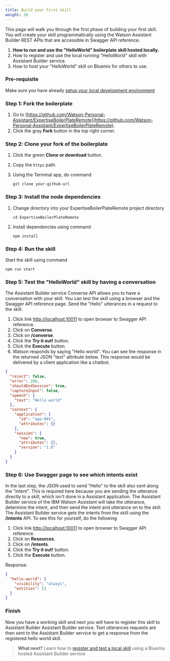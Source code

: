 ```yaml
---
title: Build your first skill
weight: 30
---
```

This page will walk you through the first phase of building your first skill. You will create your skill programmatically using the Watson Assistant Builder REST APIs that are accessible in Swagger API reference.

1. **How to run and use the "HelloWorld" boilerplate skill hosted locally.**
2. How to register and use the local running "HelloWorld" skill with Assistant Builder service.
3. How to host your "HelloWorld" skill on Bluemix for others to use.

### Pre-requisite
Make sure you have already [setup your local development environment]({{site.baseurl}}/expertise/setup-local-dev-env/)

### Step 1: Fork the boilerplate
1. Go to  [https://github.com/Watson-Personal-Assistant/ExpertiseBoilerPlateRemote](https://github.com/Watson-Personal-Assistant/ExpertiseBoilerPlateRemote).
2. Click the gray **Fork** button in the top right corner.

### Step 2: Clone your fork of the boilerplate
1. Click the green **Clone or download** button.
2. Copy the `https` path.
3. Using the Terminal app, do command

    `git clone your-github-url`

### Step 3: Install the node dependencies
1. Change directory into your ExpertiseBoilerPlateRemote project directory

    `cd ExpertiseBoilerPlateRemote`

2. Install dependencies using command

    `npm install`
    
### Step 4: Run the skill
Start the skill using command

`npm run start`

### Step 5: Test the "HelloWorld" skill by having a conversation
The Assistant Builder service Converse API allows you to have a conversation with your skill.   You can test the skill using a browser and the Swagger API reference page.  Send the "Hello" utterances in a request to the skill.  
1. Click link [http://localhost:10011](http://localhost:10011) to open browser to Swagger API reference.
2. Click on **Converse**.
3. Click on **/converse**.
4. Click the **Try it out!** button.
5. Click the **Execute** button.
6. Watson responds by saying "Hello world".  You can see the response in the returned JSON "text" attribute below. This response would be delivered by a client application like a chatbot.

```JSON
{
  "reject": false,
  "error": 200,
  "shouldEndSession": true,
  "captureInput": false,
  "speech": {
    "text": "Hello world"
  },
  "context": {
    "application": {
      "id": "app-001",
      "attributes": {}
    },
    "session": {
      "new": true,
      "attributes": {},
      "version": "1.0"
    }
  }
}
```

### Step 6: Use Swagger page to see which intents exist
In the last step, the JSON used to send "Hello" to the skill also sent along the "intent".  This is required here because you are sending the utterance directly to a skill, which isn't done in a Assistant application.  The Assistant Builder service of the IBM Watson Assistant will take the utterance, determine the intent, and then send the intent and utterance on to the skill.  The Assistant Builder service gets the intents from the skill using the **/intents** API. To see this for yourself, do the following

1. Click link [http://localhost:10011](http://localhost:10011) to open browser to Swagger API reference.
2. Click on **Resources**.
3. Click on **/intents**.
4. Click the **Try it out!** button.
5. Click the **Execute** button.

Response:

```JSON
{
  "hello-world": {
    "visibility": "always",
    "entities": []
  }
}
```

### Finish
Now you have a working skill and next you will have to register this skill to Assistant Builder Assistant Builder service.  Text utterances requests are then sent to the Assistant Builder service to get a response from the registered hello world skill.

 > **What next?** Learn how to [register and test a local skill]({{site.baseurl}}/expertise/develop-locally/) using a Bluemix hosted Assistant Builder service   
